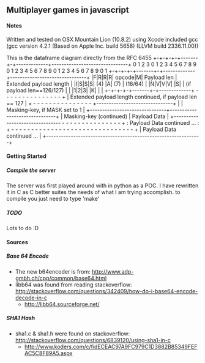 ## Multiplayer games in javascript

#### Notes

Written and tested on OSX Mountain Lion (10.8.2) using Xcode included gcc (gcc version 4.2.1 (Based on Apple Inc. build 5658) (LLVM build 2336.11.00))

This is the dataframe diagram directly from the RFC 6455
	+-+-+-+-+-------+-+-------------+-------------------------------+
	 0                   1                   2                   3
	 0 1 2 3 4 5 6 7 8 9 0 1 2 3 4 5 6 7 8 9 0 1 2 3 4 5 6 7 8 9 0 1
	+-+-+-+-+-------+-+-------------+-------------------------------+
	|F|R|R|R| opcode|M| Payload len |    Extended payload length    |
	|I|S|S|S|  (4)  |A|     (7)     |             (16/64)           |
	|N|V|V|V|       |S|             |   (if payload len==126/127)   |
	| |1|2|3|       |K|             |                               |
	+-+-+-+-+-------+-+-------------+ - - - - - - - - - - - - - - - +
	|     Extended payload length continued, if payload len == 127  |
	+ - - - - - - - - - - - - - - - +-------------------------------+
	|                               | Masking-key, if MASK set to 1 |
	+-------------------------------+-------------------------------+
	| Masking-key (continued)       |          Payload Data         |
	+-------------------------------- - - - - - - - - - - - - - - - +
	:                     Payload Data continued ...                :
	+ - - - - - - - - - - - - - - - - - - - - - - - - - - - - - - - +
	|                     Payload Data continued ...                |
	+---------------------------------------------------------------+

#### Getting Started

##### Compile the server

The server was first played around with in python as a POC. I have rewritten it in C as C better suites the needs of what I am trying accomplish. to compile you just need to type 'make'

##### TODO

Lots to do :D

#### Sources

##### Base 64 Encode
* The new b64encoder is from: http://www.adp-gmbh.ch/cpp/common/base64.html
* libb64 was found from reading stackoverflow: http://stackoverflow.com/questions/342409/how-do-i-base64-encode-decode-in-c
	* http://libb64.sourceforge.net/

##### SHA1 Hash
* sha1.c & sha1.h were found on stackoverflow: http://stackoverflow.com/questions/6839120/using-sha1-in-c
	* http://www.koders.com/c/fidECEAC97A9FC979C1D3882B85349FEFAC5C8F89A5.aspx
